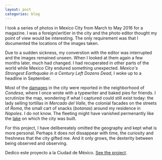 ```yaml
---
layout: post
categories: blog
---
```


I took a series of photos in Mexico City from March to May 2016 for a magazine. I was a foreign(writ)er in the city and the photo editor thought my point of view would be interesting. The only requirement was that I documented the locations of the images taken. 

Due to a sudden sickness, my converstion with the editor was interrupted and the images remained unseen. When I looked at them again a few months later, much had changed. I had recuperated in other parts of the world while Mexico City endured something unexpected. *Mexico's Strongest Earthquake in a Century Left Dozens Dead*, I woke up to a headline in September.

Most of the [damages](https://www.google.com/maps/d/u/0/viewer?ll=19.406690296823246%2C-99.15052711742857&z=14&mid=1_-V97lbdgLFHpx-CtqhLWlJAnYY) in the city were reported in the neighborhood of *Condesa*, where I once wrote with a typewriter and baked pies for friends. I scrutinize the map, wondering if what I captured could still exist today: the lady selling tortillas in *Mercado del Valle*, the colonial facades on the streets of *Roma*, the small cart of snacks (*botanas*) around my residence in *Napoles*. I do not know. The fleeting might have vanished permenantly like the [lake](https://www.nytimes.com/interactive/2017/09/22/world/americas/mexico-city-earthquake-lake-bed-geology.html) on which the city was built.

For this project, I have delibereately omitted the geography and kept what is more personal. Perhaps it does not dissappear with time, the curiosity and freshness that the city gifted me. And it only grows, the dexterity between being observed and observing.

Dedico este proyecto a la Ciudad de México. [See the project](http://www.lemony.space/recuerdo).